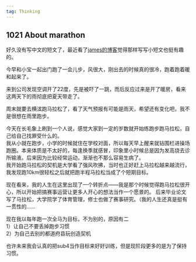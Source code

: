 ```yaml
---
tag: Thinking
---
```


## 1021 About marathon

好久没有写中文的短文了，最近看了[james的博客](https://jamesg.blog/2025/10/19/waiting)觉得那样写写小短文也挺有趣的。

今早和小宝一起出门跑了一会儿步，风很大，刚出去的时候真的很冷，跑着跑着暖和起来了。

来到公司发现空调开了22度，先是被吓了一跳，而后反应过来是开了暖房，看来这两天下的雨彻底把夏天带走了。

周末就要去横滨跑马拉松了，看了天气预报有可能是雨天，希望还有变化吧，我不是很想在雨里跑步。 

今天在长毛象上刷到一个人说，感觉大家到一定的岁数就开始练跑步跑马拉松，自己给自己找罪受什么的。  
我从小就在跑步，小学的时候就住在学校对面，所以每天早上醒来就钻围栏进操场跑圈。本来体质是不太好的，每逢换季就感冒，印象里小时候总是因为发高烧去诊所输液。后来因为比较经常运动，渐渐也不那么容易生病了。  
我开始跑马拉松的契机是大学看了强风吹拂，当时也正好赶上马拉松越来越流行，我发现跑10km很轻松之后就把跑半程马拉松当成了个短期目标。  

现在看来，我的人生在这里出现了一个转折点——我是那个时候觉得跑马拉松很开心，所以开始把搞赛事运营让更多人开心的想法当作一个愿景的。
后来毕业论文写了马拉松，大学院学了体育管理，修士也做了赛事研究。（我的人生还真是挺有一贯性的……

现在我以每年跑一次全马为目标，不为别的，原因有二  
1）让自己不要丢掉跑步习惯  
2）为自己去别的都道府县玩创造契机  

也许未来我会认真的把sub4当作目标来好好训练，但是现阶段更多的是为了保持习惯。
